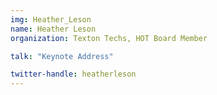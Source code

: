 ```yaml
---
img: Heather_Leson
name: Heather Leson
organization: Texton Techs, HOT Board Member

talk: "Keynote Address"

twitter-handle: heatherleson
---
```

